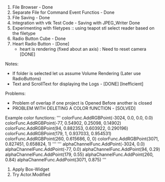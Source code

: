 1. File Browser   - Done 
2. Separate File for Command Event Functios - Done 
3. File Saving  - Done 
4. Integration with vtk Test Code - Saving with JPEG_Writer Done 
5. Experimenting with filetypes :: using teapot stl
    select reader based on the filetype
6. Radio Button Cube - Done
7. Heart Radio Button - [Done]
    - heart is rendering (fixed about an axis) : Need to  reset camera  [DONE]

Notes: 
- If folder is selected let us assume Volume Rendering (Later use RadioButtons)
- Text and ScrollText for displaying the Logs - [DONE] [Inefficient]

Problems: 
- Problem of overlap if one project is Opened Before another is closed 
- PROBLEM WITH DELETING A COLOR fUNCTION - [SOLVED]


Example color functions:
        '''
        colorFunc.AddRGBPoint(-3024, 0.0, 0.0, 0.0)
        colorFunc.AddRGBPoint(-77, 0.54902, 0.25098, 0.14902)
        colorFunc.AddRGBPoint(94, 0.882353, 0.603922, 0.290196)
        colorFunc.AddRGBPoint(179, 1, 0.937033, 0.954531)
        colorFunc.AddRGBPoint(260, 0.615686, 0, 0)
        colorFunc.AddRGBPoint(3071, 0.827451, 0.658824, 1)
        '''
        '''
        alphaChannelFunc.AddPoint(-3024, 0.0)
        alphaChannelFunc.AddPoint(-77, 0.0)
        alphaChannelFunc.AddPoint(94, 0.29)
        alphaChannelFunc.AddPoint(179, 0.55)
        alphaChannelFunc.AddPoint(260, 0.84)
        alphaChannelFunc.AddPoint(3071, 0.875)
        '''

1. Apply Box-Widget
2. Try Actor.Modified